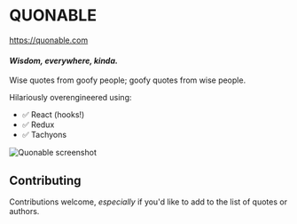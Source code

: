 # QUONABLE
https://quonable.com

#### _Wisdom, everywhere, kinda._

Wise quotes from goofy people; goofy quotes from wise people.

Hilariously overengineered using:
- ✅ React (hooks!)
- ✅ Redux
- ✅ Tachyons

<img src="https://i.imgur.com/z5EEbmY.jpg" alt="Quonable screenshot">

## Contributing

Contributions welcome, _especially_ if you'd like to add to the list of quotes or authors.
